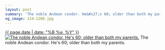 ```yaml
---
layout: post
summary: 'The noble Andean condor. He&#x27;s 60; older than both my parents.'
og_image: 214-1280.jpg
---
```


<p>
  <time><a href="/214">{{ page.date | date: "%B %e, %Y" }}</a></time>
  <a href="/214"><img src="{{ site.assets_url }}/214-640.jpg" srcset="{{ site.assets_url }}/214-1280.jpg 1280w, {{ site.assets_url }}/214-960.jpg 960w, {{ site.assets_url }}/214-640.jpg 640w, {{ site.assets_url }}/214-320.jpg 320w" sizes="(min-width: 700px) 50vw, calc(100vw - 2rem)" alt="The noble Andean condor. He&#x27;s 60; older than both my parents." /></a>
  <span>The noble Andean condor. He&#x27;s 60; older than both my parents.</span>
</p>
